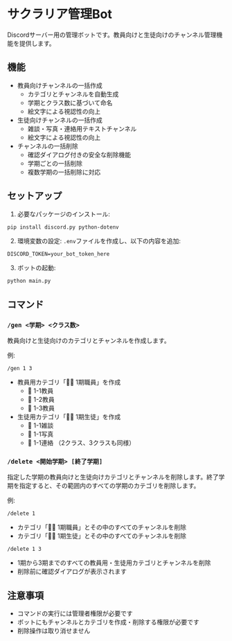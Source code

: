 # サクラリア管理Bot

Discordサーバー用の管理ボットです。教員向けと生徒向けのチャンネル管理機能を提供します。

## 機能

- 教員向けチャンネルの一括作成
  - カテゴリとチャンネルを自動生成
  - 学期とクラス数に基づいて命名
  - 絵文字による視認性の向上
- 生徒向けチャンネルの一括作成
  - 雑談・写真・連絡用テキストチャンネル
  - 絵文字による視認性の向上
- チャンネルの一括削除
  - 確認ダイアログ付きの安全な削除機能
  - 学期ごとの一括削除
  - 複数学期の一括削除に対応

## セットアップ

1. 必要なパッケージのインストール:
```bash
pip install discord.py python-dotenv
```

2. 環境変数の設定:
`.env`ファイルを作成し、以下の内容を追加:
```
DISCORD_TOKEN=your_bot_token_here
```

3. ボットの起動:
```bash
python main.py
```

## コマンド

### `/gen <学期> <クラス数>`
教員向けと生徒向けのカテゴリとチャンネルを作成します。

例:
```
/gen 1 3
```
- 教員用カテゴリ「👨‍🏫 1期職員」を作成
  - 📝 1-1教員
  - 📝 1-2教員
  - 📝 1-3教員
- 生徒用カテゴリ「👨‍🎓 1期生徒」を作成
  - 💬 1-1雑談
  - 📸 1-1写真
  - 📢 1-1連絡
  （2クラス、3クラスも同様）

### `/delete <開始学期> [終了学期]`
指定した学期の教員向けと生徒向けカテゴリとチャンネルを削除します。終了学期を指定すると、その範囲内のすべての学期のカテゴリを削除します。

例:
```
/delete 1
```
- カテゴリ「👨‍🏫 1期職員」とその中のすべてのチャンネルを削除
- カテゴリ「👨‍🎓 1期生徒」とその中のすべてのチャンネルを削除

```
/delete 1 3
```
- 1期から3期までのすべての教員用・生徒用カテゴリとチャンネルを削除
- 削除前に確認ダイアログが表示されます

## 注意事項

- コマンドの実行には管理者権限が必要です
- ボットにもチャンネルとカテゴリを作成・削除する権限が必要です
- 削除操作は取り消せません
